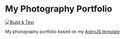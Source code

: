 # My Photography Portfolio

[![Build & Test](https://github.com/rockem/my-photography-portfolio/actions/workflows/test.yml/badge.svg)](https://github.com/rockem/my-photography-portfolio/actions/workflows/test.yml)

My photography portfolio based on my [AstroJS template](https://github.com/rockem/astro-photography-portfolio)

